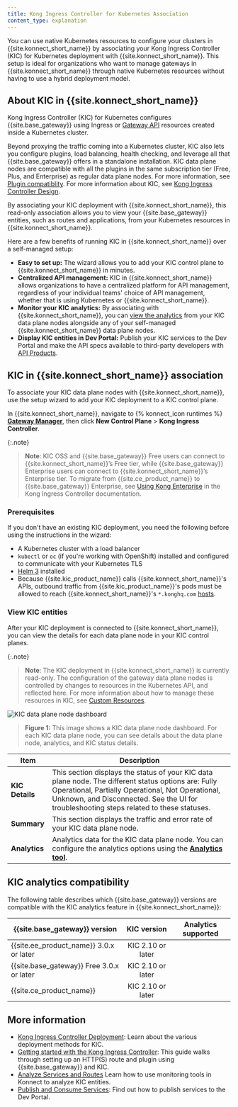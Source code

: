 ```yaml
---
title: Kong Ingress Controller for Kubernetes Association
content_type: explanation
---
```


You can use native Kubernetes resources to configure your clusters in {{site.konnect_short_name}} by associating your Kong Ingress Controller (KIC) for Kubernetes deployment with {{site.konnect_short_name}}. 
This setup is ideal for organizations who want to manage gateways in {{site.konnect_short_name}} through native Kubernetes resources without having to use a hybrid deployment model. 


## About KIC in {{site.konnect_short_name}}

Kong Ingress Controller (KIC) for Kubernetes configures {{site.base_gateway}} using Ingress or [Gateway API](https://gateway-api.sigs.k8s.io/) resources created inside a Kubernetes cluster. 

Beyond proxying the traffic coming into a Kubernetes cluster, KIC also lets you configure plugins, load balancing, health checking, and leverage all that {{site.base_gateway}} offers in a standalone installation. KIC data plane nodes are compatible with all the plugins in the same subscription tier (Free, Plus, and Enterprise) as regular data plane nodes. For more information, see [Plugin compatiblity](/konnect/compatibility/#plugin-compatibility). For more information about KIC, see [Kong Ingress Controller Design](/kubernetes-ingress-controller/latest/concepts/design/). 

By associating your KIC deployment with {{site.konnect_short_name}}, this read-only association allows you to view your {{site.base_gateway}} entities, such as routes and applications, from your Kubernetes resources in {{site.konnect_short_name}}.  

Here are a few benefits of running KIC in {{site.konnect_short_name}} over a self-managed setup:
* **Easy to set up:** The wizard allows you to add your KIC control plane to {{site.konnect_short_name}} in minutes.
* **Centralized API management:** KIC in {{site.konnect_short_name}} allows organizations to have a centralized platform for API management, regardless of your individual teams' choice of API management, whether that is using Kubernetes or {{site.konnect_short_name}}. 
* **Monitor your KIC analytics:** By associating with {{site.konnect_short_name}}, you can [view the analytics](/konnect/analytics/) from your KIC data plane nodes alongside any of your self-managed {{site.konnect_short_name}} data plane nodes. 
* **Display KIC entities in Dev Portal:** Publish your KIC services to the Dev Portal and make the API specs available to third-party developers with [API Products](/konnect/api-products/).

## KIC in {{site.konnect_short_name}} association

To associate your KIC data plane nodes with {{site.konnect_short_name}}, use the setup wizard to add your KIC deployment to a KIC control plane.  

In {{site.konnect_short_name}}, navigate to {% konnect_icon runtimes %} **[Gateway Manager](https://cloud.konghq.com/gateway-manager)**, then click **New Control Plane** > **Kong Ingress Controller**.

{:.note}
> **Note**: KIC OSS and {{site.base_gateway}} Free users can connect to {{site.konnect_short_name}}’s Free tier, while {{site.base_gateway}} Enterprise users can connect to {{site.konnect_short_name}}’s Enterprise tier. To migrate from {{site.ce_product_name}} to {{site.base_gateway}} Enterprise, see [Using Kong Enterprise](/kubernetes-ingress-controller/latest/guides/choose-gateway-image/) in the Kong Ingress Controller documentation.

### Prerequisites

If you don't have an existing KIC deployment, you need the following before using the instructions in the wizard:
*  A Kubernetes cluster with a load balancer
* `kubectl` or `oc` (if you're working with OpenShift) installed and configured to communicate with your Kubernetes TLS
* [Helm 3](https://helm.sh/docs/intro/install/) installed
* Because {{site.kic_product_name}} calls {{site.konnect_short_name}}'s APIs, outbound traffic from {{site.kic_product_name}}'s pods must be allowed to reach {{site.konnect_short_name}}'s `*.konghq.com` [hosts](/konnect/network#hostnames).

### View KIC entities

After your KIC deployment is connected to {{site.konnect_short_name}}, you can view the details for each data plane node in your KIC control planes. 

{:.note}
> **Note**: The KIC deployment in {{site.konnect_short_name}} is currently read-only. The configuration of the gateway data plane nodes is controlled by changes to resources in the Kubernetes API, and reflected here. For more information about how to manage these resources in KIC, see [Custom Resources](/kubernetes-ingress-controller/latest/concepts/custom-resources/).

![KIC data plane node dashboard](/assets/images/docs/konnect/konnect-runtime-instance-kic.png)
> **Figure 1:** This image shows a KIC data plane node dashboard. For each KIC data plane node, you can see details about the data plane node, analytics, and KIC status details.

Item | Description
------|------------
**KIC Details** | This section displays the status of your KIC data plane node. The different status options are: Fully Operational, Partially Operational, Not Operational, Unknown, and Disconnected. See the UI for troubleshooting steps related to these statuses. 
**Summary** | This section displays the traffic and error rate of your KIC data plane node.  
**Analytics** | Analytics data for the KIC data plane node. You can configure the analytics options using the [**Analytics tool**](/konnect/analytics/). 

## KIC analytics compatibility

The following table describes which {{site.base_gateway}} versions are compatible with the KIC analytics feature in {{site.konnect_short_name}}:

| {{site.base_gateway}} version  | KIC version | Analytics supported | 
|--------------------------------|:---------------------:|---------------
| {{site.ee_product_name}} 3.0.x or later | KIC 2.10 or later | <i class="fa fa-check"></i>
| {{site.base_gateway}} Free 3.0.x or later | KIC 2.10 or later | <i class="fa fa-check"></i>
| {{site.ce_product_name}} | KIC 2.10 or later | <i class="fa fa-times"></i>

## More information

* [Kong Ingress Controller Deployment](/kubernetes-ingress-controller/latest/concepts/deployment/):
    Learn about the various deployment methods for KIC. 
* [Getting started with the Kong Ingress Controller](/kubernetes-ingress-controller/latest/guides/getting-started/):
    This guide walks through setting up an HTTP(S) route and plugin using {{site.base_gateway}} and KIC.
* [Analyze Services and Routes](/konnect/analytics/)
    Learn how to use monitoring tools in Konnect to analyze KIC entities.
* [Publish and Consume Services](/konnect/getting-started/publish-service/):
    Find out how to publish services to the Dev Portal.
